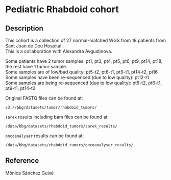 # Pediatric Rhabdoid cohort

## Description

This cohort is a collection of 27 normal-matched WGS from 18 patients from Sant Joan de Déu Hospital.  
This is a collaboration with Alexandra Avgustinova.

Some patients have 2 tumor samples: pt1, pt3, pt4, pt5, pt6, pt9, pt14, pt18; the rest have 1 tumor sample.  
Some samples are of low/bad quality: pt5-t2, pt6-t1, pt9-t1, pt14-t2, pt16  
Some samples have been re-sequenced (due to low quality): pt12-t1  
Some samples are being re-sequenced (due to low quality): pt5-t2, pt6-t1, pt9-t1, pt14-t2  

Original FASTQ files can be found at:
```
s3://bbg/datasets/tumor/rhabdoid_tumors/
```
`sarek` results including bam files can be found at:
```
/data/bbg/datasets/rhabdoid_tumors/sarek_results/
```
`oncoanalyser` results can be found at:
```
/data/bbg/datasets/rhabdoid_tumors/oncoanalyser_results/
```

## Reference
Mònica Sánchez Guixé
